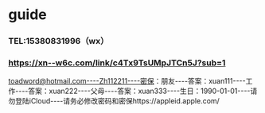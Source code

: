 # guide

### TEL:15380831996（wx）
### https://xn--w6c.com/link/c4Tx9TsUMpJTCn5J?sub=1

toadword@hotmail.com----Zh112211----密保：朋友----答案：xuan111----工作----答案：xuan222----父母----答案：xuan333----生日：1990-01-01----请勿登陆iCloud----请务必修改密码和密保https://appleid.apple.com/